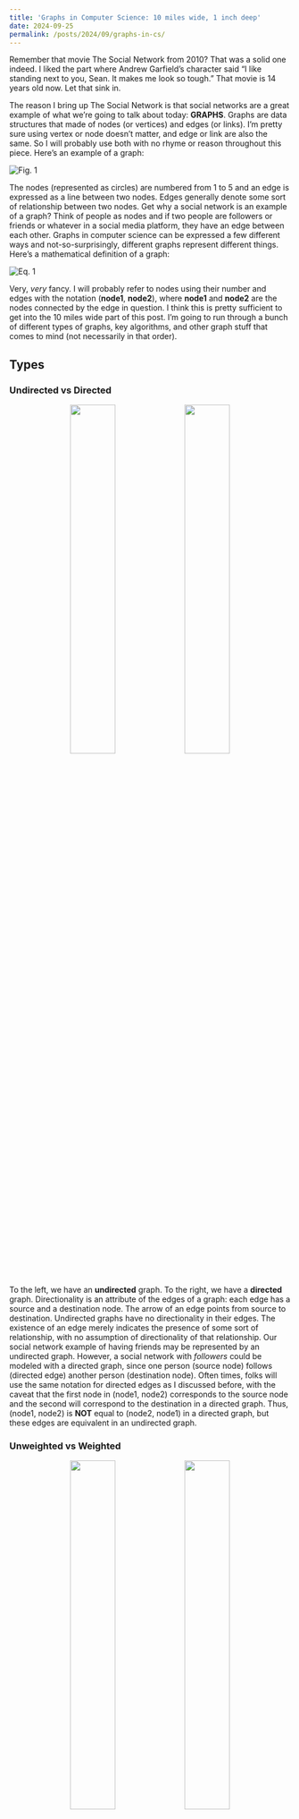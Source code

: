 ```yaml
---
title: 'Graphs in Computer Science: 10 miles wide, 1 inch deep'
date: 2024-09-25
permalink: /posts/2024/09/graphs-in-cs/
---
```


Remember that movie The Social Network from 2010? That was a solid one indeed. I liked the part where Andrew Garfield’s character said “I like standing next to you, Sean. It makes me look so tough.” That movie is 14 years old now. Let that sink in.

The reason I bring up The Social Network is that social networks are a great example of what we’re going to talk about today: **GRAPHS**.
Graphs are data structures that made of nodes (or vertices) and edges (or links). I’m pretty sure using vertex or node doesn’t matter, and edge or link are also the same. So I will probably use both with no rhyme or reason throughout this piece. Here’s an example of a graph:

![Fig. 1](/images/blog/graphs_in_cs/fig1.png)

The nodes (represented as circles) are numbered from 1 to 5 and an edge is expressed as a line between two nodes. Edges generally denote some sort of relationship between two nodes. Get why a social network is an example of a graph? Think of people as nodes and if two people are followers or friends or whatever in a social media platform, they have an edge between each other.
Graphs in computer science can be expressed a few different ways and not-so-surprisingly, different graphs represent different things. Here’s a mathematical definition of a graph:

![Eq. 1](/images/blog/graphs_in_cs/eq1.png)

Very, *very* fancy. I will probably refer to nodes using their number and edges with the notation (**node1**, **node2**), where **node1** and **node2** are the nodes connected by the edge in question. I think this is pretty sufficient to get into the 10 miles wide part of this post. I’m going to run through a bunch of different types of graphs, key algorithms, and other graph stuff that comes to mind (not necessarily in that order).

## Types 
### Undirected vs Directed
<p align="middle">
  <img src="/images/blog/graphs_in_cs/fig2a.png" width="40%"/>
  <img src="/images/blog/graphs_in_cs/fig2b.png" width="40%"/> 
</p>

To the left, we have an **undirected** graph. To the right, we have a **directed** graph. Directionality is an attribute of the edges of a graph: each edge has a source and a destination node. The arrow of an edge points from source to destination. Undirected graphs have no directionality in their edges. The existence of an edge merely indicates the presence of some sort of relationship, with no assumption of directionality of that relationship. Our social network example of having friends may be represented by an undirected graph. However, a social network with *followers* could be modeled with a directed graph, since one person (source node) follows (directed edge) another person (destination node). Often times, folks will use the same notation for directed edges as I discussed before, with the caveat that the first node in (node1, node2) corresponds to the source node and the second will correspond to the destination in a directed graph. Thus, (node1, node2) is **NOT** equal to (node2, node1) in a directed graph, but these edges are equivalent in an undirected graph.

### Unweighted vs Weighted
<p align="middle">
  <img src="/images/blog/graphs_in_cs/fig3a.png" width="40%"/>
  <img src="/images/blog/graphs_in_cs/fig3b.png" width="40%"/> 
</p>

To the left, we have an **unweighted** graph. To the right, we have a **weighted** graph. Like directionality, weight is an attribute of edges. In an unweighted graph, each edge is assumed to have equal importance, or…you guessed it…weight. Weights can really shake some things up in terms of how algorithms traverse a graph, partition (split) the graph, or perform operations in general. For example, we might be interested in finding an unweighted graph split such that we maximize the number of edges that are removed, resulting in two partitions of the graph. When we transform the graph to a weighted graph, we might instead be interested in maximizing the weights that are cut. 
Take the unweighted graph on the left. We could cut the edges {(1,2), (1,4), (1,3), (2,5), (4,5)} which would be the maximum number of edges to cut to yield two separate partitions. For the weighted graph on the right, it might be a better idea to cut the edges {(3,4), (1,3), (4,5), (1,2)} since we are removing the weights 23,12,6,5 (summing to 46).

### Acyclic vs Cyclic
<p align="middle">
  <img src="/images/blog/graphs_in_cs/fig4a.png" width="40%"/>
  <img src="/images/blog/graphs_in_cs/fig4b.png" width="40%"/> 
</p>

To the left, we have an **acyclic** graph. To the right, we have a **cyclic** graph. Cycles are trails or paths in the graph where the starting and ending nodes are equal. For the graph on the right, we can have the following path: 1->4->3->1. This is a cycle! For the graph on the left, the best we can do is 1->4->3, but we can’t go back to 1. In fact, we can’t end up back at any starting node for the graph on the left. Since there aren’t any cycles, the graph is acyclic.

Cycles can be a bit of a nuisance depending on the goal. If we are trying to traverse the graph, our algorithm better recognize that we’ve already visited a node or we might end up in an infinite loop!

<p align="middle">
  <img src="/images/blog/graphs_in_cs/fig5.png"/>
</p>

If you were wondering what a cycle looks like for a undirected graph, here it is. In this case, the cycle path can go either direction.

### Bipartite Graphs
<p align="middle">
  <img src="/images/blog/graphs_in_cs/fig6.png"/>
</p>

This graph looks a little funny. There are two disjoint sets of nodes ({1,3,5} and {2,4}). If you know some Latin or Greek root words, you might recognize that bipartite means something along the lines of “two parts”. A **bipartite** graph is a graph where nodes can be partitioned into two sets such that there are no edges between nodes in the same set. Think of modeling protein-gene interactions. One set (proteins) have edges (relate to) with another set (genes).

### Trees
<p align="middle">
  <img src="/images/blog/graphs_in_cs/fig7.png"/>
</p>
Trees kind of look like trees. Helpful, right? To be more accurate, trees are **connected**, **acyclic**, **undirected** graphs. “Connected” just means there’s at least one path from each node to every other node. With trees, adding the “acyclic” and “undirected” modifiers to “connected” implies that there is exactly ONE path from each node to every other node.

Trees are a whole beast with several variants, applications, and important algorithms. Unfortunately for you, you may have to do some further exploration. Here are some things that might help you get going:

1.  In the CS data structure world, each node (except the topmost node (the root node)) has one parent.
2.  Parents are closer to the root node compared to child nodes, or children.
3.  When each node has at most two children, the tree is a binary tree.
4.  All trees are bipartite!

File systems are a great example of a tree data structure, but not a binary tree!

# Graph Things
I couldn’t decide whether to put this stuff under the *Types* category or not, so I went with **or not**. Here are some other graph things.

### Cliques
<p align="middle">
  <img src="/images/blog/graphs_in_cs/fig8.png"/>
</p>

Cliques are fully connected subgraphs (peep the set of nodes connected by red edges). Every node part of the clique is connected to every other node in the clique. These could have some implications depending on the application. Bipartite graphs have an analog called bicliques: https://en.wikipedia.org/wiki/Complete_bipartite_graph. Check out this page for more.

# Algorithms
All this graph business is great and all, but who cares if you can’t do something with them?

### Traversing graphs
<p align="middle">
  <img src="/images/blog/graphs_in_cs/fig9a.png" width="40%"/>
  <img src="/images/blog/graphs_in_cs/fig9b.png" width="40%"/> 
</p>

There are a few ways of traversing graphs, but we’re going to talk about the coolest ways: **depth-first search** (DFS) and **breadth-first search** (BFS). Check out the two trees just above. The tree on the top has a DFS traversal: when starting from the root node, we go as deep as we can and order our nodes in this fashion. Typically, if there are two children, we go down the left subtree first. The tree on the bottom is a BFS traversal: we visit all children of a level before going to the next level.

Though I’m showing trees here, we can extend this to any graph really. You probably should figure out a way to break ties for children of the same level though. Let’s do some traversing for this graph:

<p align="middle">
  <img src="/images/blog/graphs_in_cs/fig10.png"/>
</p>
 
Let’s say we start at node 1. Our DFS traversal could be: 1, 2, 5, 4, 3. Generally, we don’t want to visit the same node twice, hence why we don’t have 1, 2, 5, 4, 5, 4, 3. Our BFS traversal could be: 1, 2, 4, 3, 5. Pretty interesting, right?

### MaxCut
AHA! I already went over this one! Pulled a fast one there. Look at the **Unweighted vs Weighted** section, specifically where I talk about splitting the graph into two partitions. This is the MaxCut problem. Here’s the Wikipedia: https://en.wikipedia.org/wiki/Maximum_cut.

### Max Clique
This one is fairly straightforward (https://en.wikipedia.org/wiki/Clique_problem). We want to figure out what the largest clique in the graph is, that is, the clique with the most nodes in a graph. There’s also the maximum biclique problem for bipartite graphs, with two versions: finding the biclique with the most edges and finding the biclique with the most nodes. These two versions are NOT the same.

# Wrapping Up
Well, this was a lot. Graph theory is a lot. It’s still a hopping field, with applications ranging from social media to biology to deep learning. Hopefully this gave you a taste of the world within. Till next time.
